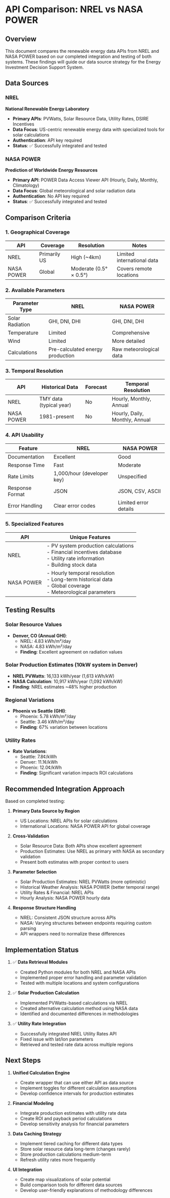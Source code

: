 # API Comparison: NREL vs NASA POWER

## Overview
This document compares the renewable energy data APIs from NREL and NASA POWER based on our completed integration and testing of both systems. These findings will guide our data source strategy for the Energy Investment Decision Support System.

## Data Sources

### NREL
**National Renewable Energy Laboratory**
- **Primary APIs**: PVWatts, Solar Resource Data, Utility Rates, DSIRE Incentives
- **Data Focus**: US-centric renewable energy data with specialized tools for solar calculations
- **Authentication**: API key required
- **Status**: ✅ Successfully integrated and tested

### NASA POWER
**Prediction of Worldwide Energy Resources**
- **Primary API**: POWER Data Access Viewer API (Hourly, Daily, Monthly, Climatology)
- **Data Focus**: Global meteorological and solar radiation data
- **Authentication**: No API key required
- **Status**: ✅ Successfully integrated and tested

## Comparison Criteria

### 1. Geographical Coverage

| API | Coverage | Resolution | Notes |
|-----|----------|------------|-------|
| NREL | Primarily US | High (~4km) | Limited international data |
| NASA POWER | Global | Moderate (0.5° × 0.5°) | Covers remote locations |

### 2. Available Parameters

| Parameter Type | NREL | NASA POWER |
|----------------|------|------------|
| Solar Radiation | GHI, DNI, DHI | GHI, DNI, DHI |
| Temperature | Limited | Comprehensive |
| Wind | Limited | More detailed |
| Calculations | Pre-calculated energy production | Raw meteorological data |

### 3. Temporal Resolution

| API | Historical Data | Forecast | Temporal Resolution |
|-----|----------------|----------|---------------------|
| NREL | TMY data (typical year) | No | Hourly, Monthly, Annual |
| NASA POWER | 1981-present | No | Hourly, Daily, Monthly, Annual |

### 4. API Usability

| Feature | NREL | NASA POWER |
|---------|------|------------|
| Documentation | Excellent | Good |
| Response Time | Fast | Moderate |
| Rate Limits | 1,000/hour (developer key) | Unspecified |
| Response Format | JSON | JSON, CSV, ASCII |
| Error Handling | Clear error codes | Limited error details |

### 5. Specialized Features

| API | Unique Features |
|-----|----------------|
| NREL | - PV system production calculations<br>- Financial incentives database<br>- Utility rate information<br>- Building stock data |
| NASA POWER | - Hourly temporal resolution<br>- Long-term historical data<br>- Global coverage<br>- Meteorological parameters |

## Testing Results

### Solar Resource Values
- **Denver, CO (Annual GHI)**:
  - NREL: 4.83 kWh/m²/day
  - NASA: 4.83 kWh/m²/day
  - **Finding**: Excellent agreement on radiation values

### Solar Production Estimates (10kW system in Denver)
- **NREL PVWatts**: 16,133 kWh/year (1,613 kWh/kW)
- **NASA Calculation**: 10,917 kWh/year (1,092 kWh/kW)
- **Finding**: NREL estimates ~48% higher production

### Regional Variations
- **Phoenix vs Seattle (GHI)**:
  - Phoenix: 5.78 kWh/m²/day
  - Seattle: 3.46 kWh/m²/day
  - **Finding**: 67% variation between locations

### Utility Rates
- **Rate Variations**:
  - Seattle: 7.8¢/kWh
  - Denver: 11.1¢/kWh
  - Phoenix: 12.0¢/kWh
  - **Finding**: Significant variation impacts ROI calculations

## Recommended Integration Approach

Based on completed testing:

1. **Primary Data Source by Region**
   - US Locations: NREL APIs for solar calculations
   - International Locations: NASA POWER API for global coverage

2. **Cross-Validation**
   - Solar Resource Data: Both APIs show excellent agreement
   - Production Estimates: Use NREL as primary with NASA as secondary validation
   - Present both estimates with proper context to users

3. **Parameter Selection**
   - Solar Production Estimates: NREL PVWatts (more optimistic)
   - Historical Weather Analysis: NASA POWER (better temporal range)
   - Utility Rates & Financial: NREL APIs
   - Hourly Analysis: NASA POWER hourly data

4. **Response Structure Handling**
   - NREL: Consistent JSON structure across APIs
   - NASA: Varying structures between endpoints requiring custom parsing
   - API wrappers need to normalize these differences

## Implementation Status

1. ✅ **Data Retrieval Modules**
   - Created Python modules for both NREL and NASA APIs
   - Implemented proper error handling and parameter validation
   - Tested with multiple locations and system configurations

2. ✅ **Solar Production Calculation**
   - Implemented PVWatts-based calculations via NREL
   - Created alternative calculation method using NASA data
   - Identified and documented differences in methodologies

3. ✅ **Utility Rate Integration**
   - Successfully integrated NREL Utility Rates API
   - Fixed issue with lat/lon parameters
   - Retrieved and tested rate data across multiple regions

## Next Steps

1. **Unified Calculation Engine**
   - Create wrapper that can use either API as data source
   - Implement toggles for different calculation assumptions
   - Develop confidence intervals for production estimates

2. **Financial Modeling**
   - Integrate production estimates with utility rate data
   - Create ROI and payback period calculations
   - Develop sensitivity analysis for financial parameters

3. **Data Caching Strategy**
   - Implement tiered caching for different data types
   - Store solar resource data long-term (changes rarely)
   - Store production calculations medium-term
   - Refresh utility rates more frequently

4. **UI Integration**
   - Create map visualizations of solar potential
   - Build comparison tools for different data sources
   - Develop user-friendly explanations of methodology differences